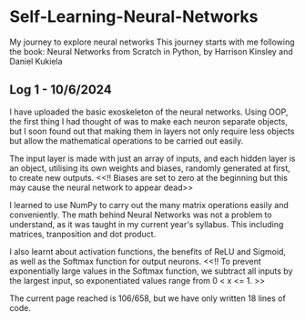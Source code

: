 # Self-Learning-Neural-Networks
My journey to explore neural networks
This journey starts with me following the book: Neural Networks from Scratch in Python, by Harrison Kinsley and Daniel Kukiela

Log 1 - 10/6/2024
-----------------
I have uploaded the basic exoskeleton of the neural networks. Using OOP, the first thing I had thought of was to make each neuron separate objects, but I soon found out that making them in layers not only require less objects but allow the mathematical operations to be carried out easily.

The input layer is made with just an array of inputs, and each hidden layer is an object, utilising its own weights and biases, randomly generated at first, to create new outputs. 
<<!! Biases are set to zero at the beginning but this may cause the neural network to appear dead>>

I learned to use NumPy to carry out the many matrix operations easily and conveniently. The math behind Neural Networks was not a problem to understand, as it was taught in my current year's syllabus. This including matrices, tranposition and dot product.

I also learnt about activation functions, the benefits of ReLU and Sigmoid, as well as the Softmax function for output neurons.
<<!! To prevent exponentially large values in the Softmax function, we subtract all inputs by the largest input, so exponentiated values range from 0 < x <= 1. >>

The current page reached is 106/658, but we have only written 18 lines of code.
